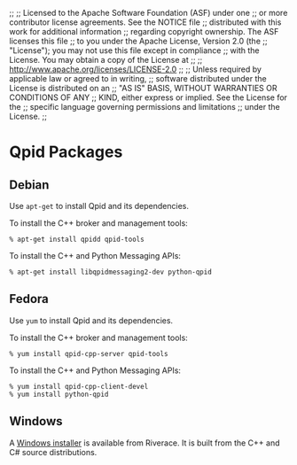 ;;
;; Licensed to the Apache Software Foundation (ASF) under one
;; or more contributor license agreements.  See the NOTICE file
;; distributed with this work for additional information
;; regarding copyright ownership.  The ASF licenses this file
;; to you under the Apache License, Version 2.0 (the
;; "License"); you may not use this file except in compliance
;; with the License.  You may obtain a copy of the License at
;; 
;;   http://www.apache.org/licenses/LICENSE-2.0
;; 
;; Unless required by applicable law or agreed to in writing,
;; software distributed under the License is distributed on an
;; "AS IS" BASIS, WITHOUT WARRANTIES OR CONDITIONS OF ANY
;; KIND, either express or implied.  See the License for the
;; specific language governing permissions and limitations
;; under the License.
;;

# Qpid Packages

## Debian

Use `apt-get` to install Qpid and its dependencies.

To install the C++ broker and management tools:

    % apt-get install qpidd qpid-tools

To install the C++ and Python Messaging APIs:

    % apt-get install libqpidmessaging2-dev python-qpid

## Fedora

Use `yum` to install Qpid and its dependencies.

To install the C++ broker and management tools:

    % yum install qpid-cpp-server qpid-tools

To install the C++ and Python Messaging APIs:

    % yum install qpid-cpp-client-devel
    % yum install python-qpid

## Windows

A [Windows installer](http://www.riverace.com/qpid/downloads.htm) is
available from Riverace. It is built from the C++ and C# source
distributions.
